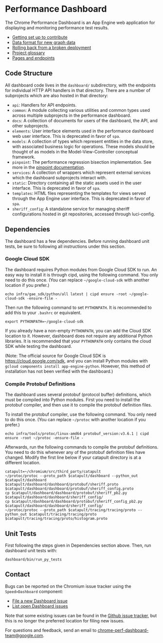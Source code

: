 # Performance Dashboard

The Chrome Performance Dashboard is an App Engine web application for displaying
and monitoring performance test results.

-   [Getting set up to contribute](/dashboard/docs/getting-set-up.md)
-   [Data format for new graph data](/dashboard/docs/data-format.md)
-   [Rolling back from a broken deployment](/dashboard/docs/rollback.md)
-   [Project glossary](/dashboard/docs/glossary.md)
-   [Pages and endpoints](/dashboard/docs/pages-and-endpoints.md)

## Code Structure

All dashboard code lives in the `dashboard/` subdirectory, with the endpoints
for individual HTTP API handlers in that directory. There are a number of
subprojects which are also hosted in that directory:

-   `api`: Handlers for API endpoints.
-   `common`: A module collecting various utilities and common types used across
    multiple subprojects in the performance dashboard.
-   `docs`: A collection of documents for users of the dashboard, the API, and
    other subprojects.
-   `elements`: User interface elements used in the performance dashboard web
    user interface. This is deprecated in favor of `spa`.
-   `models`: A collection of types which represent entities in the data store,
    with associated business logic for operations. These models should be
    thought of as models in the Model-View-Controller conceptual framework.
-   `pinpoint`: The performance regression bisection implementation. See more in
    the [pinpoint documentation](/dashboard/dashboard/pinpoint/README.md).
-   `services`: A collection of wrappers which represent external services which
    the dashboard subprojects interact with.
-   `static`: Directory containing all the static assets used in the user
    interface. This is deprecated in favor of `spa`.
-   `templates`: HTML files representing the templates for views served through
    the App Engine user interface. This is deprecated in favor of `spa`.
-   `sheriff_config`: A standalone service for managing sheriff configurations
    hosted in git repositories, accessed through luci-config.

## Dependencies

The dashboard has a few dependencies. Before running dashboard unit tests,
be sure to following all instructions under this section.

### Google Cloud SDK

The dashboard requires Python modules from Google Cloud SDK to run.
An easy way to install it is through cipd, using the following command.
You only need to do this once.
(You can replace `~/google-cloud-sdk` with another location if you prefer.)

```
echo infra/gae_sdk/python/all latest | cipd ensure -root ~/google-cloud-sdk -ensure-file -
```

Then run the following command to set `PYTHONPATH`. It is recommended to add
this to your `.bashrc` or equivalent.

```
export PYTHONPATH=~/google-cloud-sdk
```

If you already have a non-empty `PYTHONPATH`, you can add the Cloud SDK location
to it. However, dashboard does not require any additional Python libraries.
It is recommended that your `PYTHONPATH` only contains the cloud SDK while
testing the dashboard.

(Note: The official source for Google Cloud SDK is https://cloud.google.com/sdk,
and you can install Python modules with
`gcloud components install app-engine-python`.
However, this method of installation has not been verified with the dashboard.)

### Compile Protobuf Definitions

The dashboard uses several protobuf (protocol buffer) definitions, which must be
compiled into Python modules. First you need to install the protobuf compiler,
and then use it to compile the protobuf definition files.

To install the protobuf compiler, use the following command.
You only need to do this once.
(You can replace `~/protoc` with another location if you prefer.)

```
echo infra/tools/protoc/linux-amd64 protobuf_version:v3.6.1 | cipd ensure -root ~/protoc -ensure-file -
```

Afterwards, run the following commands to compile the protobuf definitions.
You need to do this whenever any of the protobuf definition files have changed.
Modify the first line below if your catapult directory is at a different
location.

```
catapult=~/chromium/src/third_party/catapult
~/protoc/protoc --proto_path $catapult/dashboard --python_out $catapult/dashboard $catapult/dashboard/dashboard/protobuf/sheriff.proto $catapult/dashboard/dashboard/protobuf/sheriff_config.proto
cp $catapult/dashboard/dashboard/protobuf/sheriff_pb2.py $catapult/dashboard/dashboard/sheriff_config/
cp $catapult/dashboard/dashboard/protobuf/sheriff_config_pb2.py $catapult/dashboard/dashboard/sheriff_config/
~/protoc/protoc --proto_path $catapult/tracing/tracing/proto --python_out $catapult/tracing/tracing/proto $catapult/tracing/tracing/proto/histogram.proto
```

## Unit Tests

First following the steps given in Dependencies section above.
Then, run dashboard unit tests with:

```
dashboard/bin/run_py_tests
```

## Contact

Bugs can be reported on the Chromium issue tracker using the `Speed>Dashboard`
component:

-   [File a new Dashboard issue](https://bugs.chromium.org/p/chromium/issues/entry?description=Describe+the+problem:&components=Speed%3EDashboard&summary=[chromeperf]+)
-   [List open Dashboard issues](https://bugs.chromium.org/p/chromium/issues/list?q=component%3ASpeed%3EDashboard)

Note that some existing issues can be found in the
[Github issue tracker](https://github.com/catapult-project/catapult/issues), but
this is no longer the preferred location for filing new issues.

For questions and feedback, send an email to
chrome-perf-dashboard-team@google.com.
